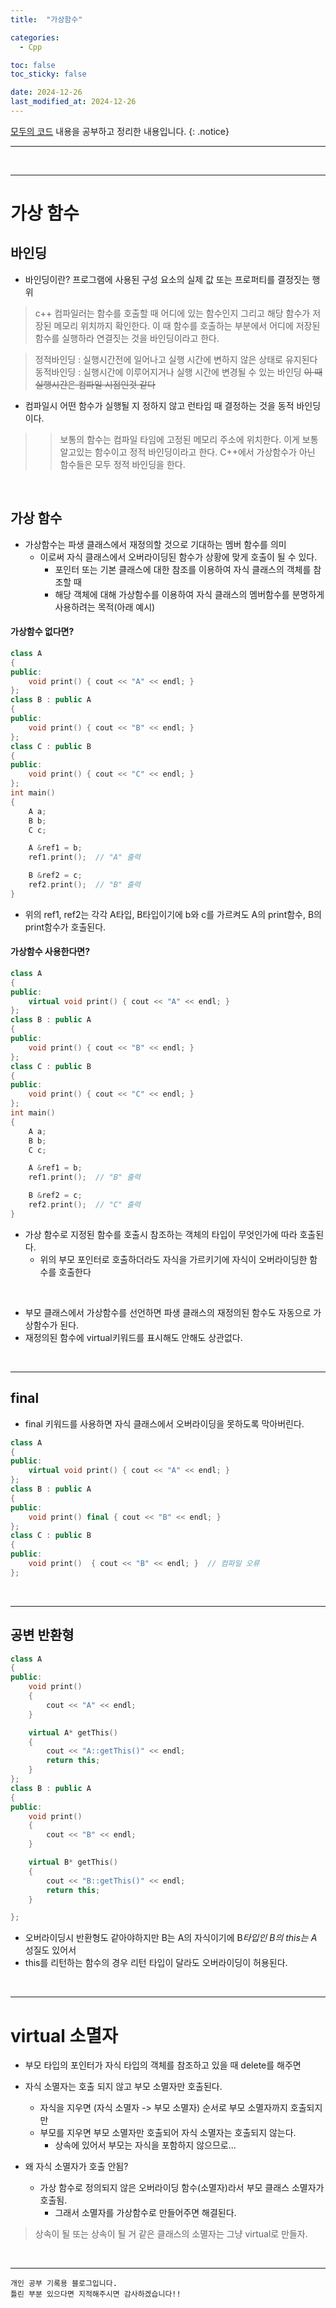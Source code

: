 ```yaml
---
title:  "가상함수" 

categories:
  - Cpp

toc: false
toc_sticky: false

date: 2024-12-26
last_modified_at: 2024-12-26
---
```


[모두의 코드](https://modoocode.com/135) 내용을 공부하고 정리한 내용입니다.
{: .notice}

---

<br/>

---

# 가상 함수

## 바인딩
* 바인딩이란? 프로그램에 사용된 구성 요소의 실제 값 또는 프로퍼티를 결정짓는 행위

>c++ 컴파일러는 함수를 호출할 때 어디에 있는 함수인지 그리고 해당 함수가 저장된 메모리 위치까지 확인한다.
이 때 함수를 호출하는 부분에서 어디에 저장된 함수를 실행하라 연결짓는 것을 바인딩이라고 한다.


>정적바인딩 : 실행시간전에 일어나고 실행 시간에 변하지 않은 상태로 유지된다
동적바인딩 : 실행시간에 이루어지거나 실행 시간에 변경될 수 있는 바인딩
~~이 때 실행시간은 컴파일 시점인것 같다~~
* 컴파일시 어떤 함수가 실행될 지 정하지 않고 런타임 때 결정하는 것을 동적 바인딩이다.
>>보통의 함수는 컴파일 타임에 고정된 메모리 주소에 위치한다. 
이게 보통 알고있는 함수이고 정적 바인딩이라고 한다.
C++에서 가상함수가 아닌 함수들은 모두 정적 바인딩을 한다.

<br/>

## 가상 함수
* 가상함수는 파생 클래스에서 재정의할 것으로 기대하는 멤버 함수를 의미
    * 이로써 자식 클래스에서 오버라이딩된 함수가 상황에 맞게 호출이 될 수 있다.
        * 포인터 또는 기본 클래스에 대한 참조를 이용하여 자식 클래스의 객체를 참조할 때
        * 해당 객체에 대해 가상함수를 이용하여 자식 클래스의 멤버함수를 분명하게 사용하려는 목적(아래 예시)

#### 가상함수 없다면?
```cpp
class A
{
public:
	void print() { cout << "A" << endl; }
};
class B : public A
{
public:
	void print() { cout << "B" << endl; }
};
class C : public B
{
public:
	void print() { cout << "C" << endl; }
};
int main()
{
	A a;
	B b;
	C c;

    A &ref1 = b;
    ref1.print();  // "A" 출력

	B &ref2 = c;
	ref2.print();  // "B" 출력
}
```

* 위의 ref1, ref2는 각각 A타입, B타입이기에 b와 c를 가르켜도 A의 print함수, B의 print함수가 호출된다.

#### 가상함수 사용한다면?

```cpp
class A
{
public:
	virtual void print() { cout << "A" << endl; }
};
class B : public A
{
public:
	void print() { cout << "B" << endl; }
};
class C : public B
{
public:
	void print() { cout << "C" << endl; }
};
int main()
{
	A a;
	B b;
	C c;

    A &ref1 = b;
    ref1.print();  // "B" 출력

	B &ref2 = c;
	ref2.print();  // "C" 출력
}
```

* 가상 함수로 지정된 함수를 호출시 참조하는 객체의 타입이 무엇인가에 따라 호출된다.
    * 위의 부모 포인터로 호출하더라도 자식을 가르키기에 자식이 오버라이딩한 함수를 호출한다

<br/>

* 부모 클래스에서 가상함수를 선언하면 파생 클래스의 재정의된 함수도 자동으로 가상함수가 된다.
* 재정의된 함수에 virtual키워드를 표시해도 안해도 상관없다.

<br/>

---

## final

* final 키워드를 사용하면 자식 클래스에서 오버라이딩을 못하도록 막아버린다.
```cpp
class A
{
public:
    virtual void print() { cout << "A" << endl; }
};
class B : public A
{
public:
    void print() final { cout << "B" << endl; }  
};
class C : public B
{
public:
    void print()  { cout << "B" << endl; }  // 컴파일 오류
};
```

<br/>

---

## 공변 반환형

```cpp
class A
{
public:
	void print() 
    { 
        cout << "A" << endl; 
    }

	virtual A* getThis() 
    { 
		cout << "A::getThis()" << endl;
		return this; 
    }
};
class B : public A
{
public:
	void print() 
    { 
        cout << "B" << endl; 
    }

	virtual B* getThis() 
    { 
		cout << "B::getThis()" << endl;
		return this; 
    }

};
```

* 오버라이딩시 반환형도 같아야하지만 B는 A의 자식이기에 B*타입인 B의 this는 A* 성질도 있어서
* this를 리턴하는 함수의 경우 리턴 타입이 달라도 오버라이딩이 허용된다.

<br/>

---

# virtual 소멸자
* 부모 타입의 포인터가 자식 타입의 객체를 참조하고 있을 때 delete를 해주면
* 자식 소멸자는 호출 되지 않고 부모 소멸자만 호출된다.
    * 자식을 지우면 (자식 소멸자 -> 부모 소멸자) 순서로 부모 소멸자까지 호출되지만
    * 부모를 지우면 부모 소멸자만 호출되어 자식 소멸자는 호출되지 않는다.
        * 상속에 있어서 부모는 자식을 포함하지 않으므로...
  
* 왜 자식 소멸자가 호출 안됨? 
    * 가상 함수로 정의되지 않은 오버라이딩 함수(소멸자)라서 부모 클래스 소멸자가 호출됨.
        * 그래서 소멸자를 가상함수로 만들어주면 해결된다.
     
> 상속이 될 또는 상속이 될 거 같은 클래스의 소멸자는 그냥 virtual로 만들자.

<br/>

---

```
개인 공부 기록용 블로그입니다.
틀린 부분 있으다면 지적해주시면 감사하겠습니다!!
```
